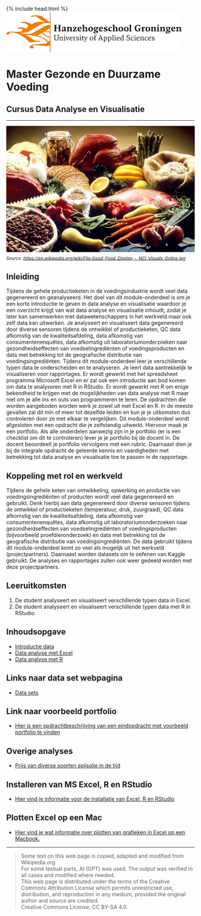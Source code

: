 {% include head.html %}
![Hanze](./hanze/hanze.png)

# Master Gezonde en Duurzame Voeding

## Cursus Data Analyse en Visualisatie

---

![Pic](./impression/impression.jpg)
*<sub>Source: https://en.wikipedia.org/wiki/File:Good_Food_Display_-_NCI_Visuals_Online.jpg</sub>*

## Inleiding

Tijdens de gehele productieketen in de voedingsindustrie wordt veel data gegenereerd en geanalyseerd. Het doel van dit module-onderdeel is om je een korte introductie te geven in data analyse en visualisatie waardoor je een overzicht krijgt van wat data analyse en visualisatie inhoudt, zodat je later kan samenwerken met datawetenschappers in het werkveld maar ook zelf data kan uitwerken. Je analyseert en visualiseert data gegenereerd door diverse sensoren tijdens de ontwikkel of productieketen, QC data afkomstig van de kwaliteitsafdeling, data afkomstig van consumentenenquêtes, data afkomstig uit laboratoriumonderzoeken naar gezondheidseffecten van voedselingrediënten of voedingsproducten en data met betrekking tot de geografische distributie van voedingsingrediënten. Tijdens dit module-onderdeel leer je verschillende typen data te onderscheiden en te analyseren. Je leert data aantrekkelijk te visualiseren voor rapportages. Er wordt gewerkt met het spreadsheet programma Microsoft Excel en er zal ook een introductie aan bod komen om data te analyseren met R in RStudio. Er wordt gewerkt met R om enige bekendheid te krijgen met de mogelijkheden van data analyse met R maar niet om je alle ins en outs van programmeren te leren. De opdrachten die worden aangeboden worden werk je zowel uit met Excel en R. In de meeste gevallen zal dit min of meer tot dezelfde leiden en kun je je uitkomsten dus controleren door ze met elkaar te vergelijken. Dit module-onderdeel wordt afgesloten met een opdracht die je zelfstandig uitwerkt. Hiervoor maak je een portfolio. Als alle onderdelen aanwezig zijn in je portfolio (er is een checklist om dit te controleren) lever je je portfolio bij de docent in. De docent beoordeelt je portfolio vervolgens met een rubric. Daarnaast dien je bij de integrale opdracht de geleerde kennis en vaardigheden met betrekking tot data analyse en visualisatie toe te passen in de rapportage.

## Koppeling met rol en werkveld  

Tijdens de gehele keten van ontwikkeling, opwerking en productie van voedingsingrediënten of producten wordt veel data gegenereerd en gebruikt. Denk hierbij aan data gegenereerd door diverse sensoren tijdens de ontwikkel of productieketen (temperatuur, druk, zuurgraad), QC data afkomstig van de kwaliteitsafdeling, data afkomstig van consumentenenquêtes, data afkomstig uit laboratoriumonderzoeken naar gezondheidseffecten van voedselingrediënten of voedingsproducten (bijvoorbeeld proefdieronderzoek) en data met betrekking tot de geografische distributie van voedingsingrediënten. De data gebruikt tijdens dit module-onderdeel komt zo veel als mogelijk uit het werkveld (projectpartners). Daarnaast worden datasets om te oefenen van Kaggle gebruikt. De analyses en rapportages zullen ook weer gedeeld worden met deze projectpartners.

## Leeruitkomsten

1. De student analyseert en visualiseert verschillende typen data in Excel.  
2. De student analyseert en visualiseert verschillende typen data met R in RStudio.  


## Inhoudsopgave

- [Introductie data](./data/data_01_index.md)
- [Data analyse met Excel](./excel/excel_01_index.md) 
- [Data analyse met R](./R/R_01_index.md)


## Links naar data set webpagina

- [Data sets](./data_sets/data_sets.md)


## Link naar voorbeeld portfolio

- [Hier is een opdrachtbeschrijving van een eindopdracht met voorbeeld portfolio te vinden](./example_assignment/example_assignment.md)

## Overige analyses

- [Prijs van diverse soorten spijsolie in de tijd](./other_analysis/edible_oil/oil_analysis.html)


## Installeren van MS Excel, R en RStudio 

- [Hier vind je informatie voor de installatie van Excel, R en RStudio](./install/data_01_install.md)

## Plotten Excel op een Mac

- [Hier vind je wat informatie over plotten van grafieken in Excel op een Macbook.](./troubleshooting/excel_mac.md)


---

>Some text on this web page is copied, adapted and modified from Wikipedia.org  
>For some textual parts, AI (GPT) was used. The output was verified in all cases and modified where needed.  
>This web page is distributed under the terms of the Creative Commons Attribution License which permits unrestricted use, distribution, and reproduction in any medium, provided the original author and source are credited.  
>Creative Commons License: CC BY-SA 4.0.

